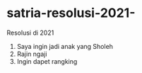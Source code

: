 # satria-resolusi-2021-
Resolusi di 2021
1. Saya ingin jadi anak yang Sholeh
2. Rajin ngaji
3. Ingin dapet rangking
